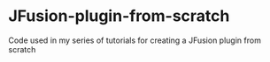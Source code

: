 JFusion-plugin-from-scratch
===========================

Code used in my series of tutorials for creating a JFusion plugin from scratch